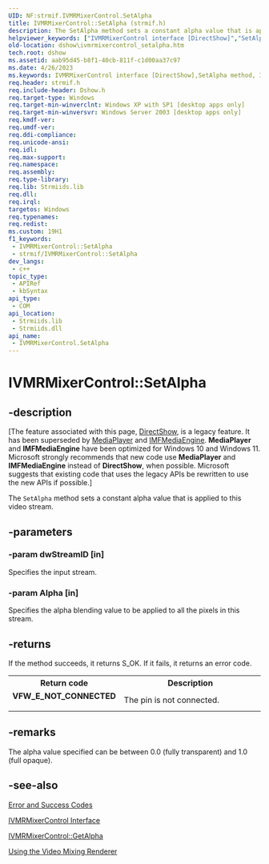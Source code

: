 ```yaml
---
UID: NF:strmif.IVMRMixerControl.SetAlpha
title: IVMRMixerControl::SetAlpha (strmif.h)
description: The SetAlpha method sets a constant alpha value that is applied to this video stream.
helpviewer_keywords: ["IVMRMixerControl interface [DirectShow]","SetAlpha method","IVMRMixerControl.SetAlpha","IVMRMixerControl::SetAlpha","IVMRMixerControlSetAlpha","SetAlpha","SetAlpha method [DirectShow]","SetAlpha method [DirectShow]","IVMRMixerControl interface","dshow.ivmrmixercontrol_setalpha","strmif/IVMRMixerControl::SetAlpha"]
old-location: dshow\ivmrmixercontrol_setalpha.htm
tech.root: dshow
ms.assetid: aab95d45-b8f1-40cb-811f-c1d00aa37c97
ms.date: 4/26/2023
ms.keywords: IVMRMixerControl interface [DirectShow],SetAlpha method, IVMRMixerControl.SetAlpha, IVMRMixerControl::SetAlpha, IVMRMixerControlSetAlpha, SetAlpha, SetAlpha method [DirectShow], SetAlpha method [DirectShow],IVMRMixerControl interface, dshow.ivmrmixercontrol_setalpha, strmif/IVMRMixerControl::SetAlpha
req.header: strmif.h
req.include-header: Dshow.h
req.target-type: Windows
req.target-min-winverclnt: Windows XP with SP1 [desktop apps only]
req.target-min-winversvr: Windows Server 2003 [desktop apps only]
req.kmdf-ver: 
req.umdf-ver: 
req.ddi-compliance: 
req.unicode-ansi: 
req.idl: 
req.max-support: 
req.namespace: 
req.assembly: 
req.type-library: 
req.lib: Strmiids.lib
req.dll: 
req.irql: 
targetos: Windows
req.typenames: 
req.redist: 
ms.custom: 19H1
f1_keywords:
 - IVMRMixerControl::SetAlpha
 - strmif/IVMRMixerControl::SetAlpha
dev_langs:
 - c++
topic_type:
 - APIRef
 - kbSyntax
api_type:
 - COM
api_location:
 - Strmiids.lib
 - Strmiids.dll
api_name:
 - IVMRMixerControl.SetAlpha
---
```


# IVMRMixerControl::SetAlpha


## -description

\[The feature associated with this page, [DirectShow](/windows/win32/directshow/directshow), is a legacy feature. It has been superseded by [MediaPlayer](/uwp/api/Windows.Media.Playback.MediaPlayer) and [IMFMediaEngine](/windows/win32/api/mfmediaengine/nn-mfmediaengine-imfmediaengine). **MediaPlayer** and **IMFMediaEngine** have been optimized for Windows 10 and Windows 11. Microsoft strongly recommends that new code use **MediaPlayer** and **IMFMediaEngine** instead of **DirectShow**, when possible. Microsoft suggests that existing code that uses the legacy APIs be rewritten to use the new APIs if possible.\]

The <code>SetAlpha</code> method sets a constant alpha value that is applied to this video stream.

## -parameters

### -param dwStreamID [in]

Specifies the input stream.

### -param Alpha [in]

Specifies the alpha blending value to be applied to all the pixels in this stream.

## -returns

If the method succeeds, it returns S_OK. If it fails, it returns an error code.

<table>
<tr>
<th>Return code</th>
<th>Description</th>
</tr>
<tr>
<td width="40%">
<dl>
<dt><b>VFW_E_NOT_CONNECTED</b></dt>
</dl>
</td>
<td width="60%">
The pin is not connected.

</td>
</tr>
</table>

## -remarks

The alpha value specified can be between 0.0 (fully transparent) and 1.0 (full opaque).

## -see-also

<a href="/windows/desktop/DirectShow/error-and-success-codes">Error and Success Codes</a>



<a href="/windows/desktop/api/strmif/nn-strmif-ivmrmixercontrol">IVMRMixerControl Interface</a>



<a href="/windows/desktop/api/strmif/nf-strmif-ivmrmixercontrol-getalpha">IVMRMixerControl::GetAlpha</a>



<a href="/windows/desktop/DirectShow/using-the-video-mixing-renderer">Using the Video Mixing Renderer</a>